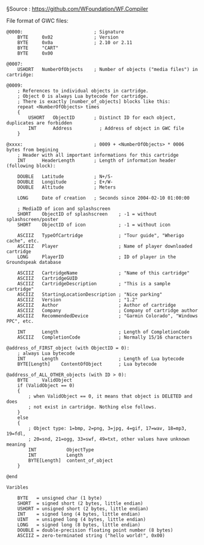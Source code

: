 §Source : https://github.com/WFoundation/WF.Compiler

File format of GWC files:

    @0000:                          ; Signature
        BYTE     0x02               ; Version
        BYTE     0x0a               ; 2.10 or 2.11
        BYTE     "CART"
        BYTE     0x00

    @0007:
        USHORT   NumberOfObjects    ; Number of objects ("media files") in cartridge:

    @0009:
        ; References to individual objects in cartridge.
        ; Object 0 is always Lua bytecode for cartridge.
        ; There is exactly [number_of_objects] blocks like this:
        repeat <NumberOfObjects> times
        {
            USHORT   ObjectID       ; Distinct ID for each object, duplicates are forbidden
            INT      Address          ; Address of object in GWC file
        }

    @xxxx:                          ; 0009 + <NumberOfObjects> * 0006 bytes from begining
        ; Header with all important informations for this cartridge
        INT      HeaderLength       ; Length of information header (following block):

        DOUBLE   Latitude           ; N+/S-
        DOUBLE   Longitude          ; E+/W-
        DOUBLE   Altitude           ; Meters

        LONG     Date of creation   ; Seconds since 2004-02-10 01:00:00

        ; MediaID of icon and splashscreen
        SHORT    ObjectID of splashscreen    ; -1 = without splashscreen/poster
        SHORT    ObjectID of icon            ; -1 = without icon

        ASCIIZ   TypeOfCartridge             ; "Tour guide", "Wherigo cache", etc.
        ASCIIZ   Player                      ; Name of player downloaded cartridge
        LONG     PlayerID                    ; ID of player in the Groundspeak database

        ASCIIZ   CartridgeName               ; "Name of this cartridge"
        ASCIIZ   CartridgeGUID
        ASCIIZ   CartridgeDescription        ; "This is a sample cartridge"
        ASCIIZ   StartingLocationDescription ; "Nice parking"
        ASCIIZ   Version                     ; "1.2"
        ASCIIZ   Author                      ; Author of cartridge
        ASCIIZ   Company                     ; Company of cartridge author
        ASCIIZ   RecommendedDevice           ; "Garmin Colorado", "Windows PPC", etc.

        INT      Length                      ; Length of CompletionCode
        ASCIIZ   CompletionCode              ; Normally 15/16 characters

    @address_of_FIRST_object (with ObjectID = 0):
        ; always Lua bytecode
        INT      Length                      ; Length of Lua bytecode
        BYTE[Length]    ContentOfObject      ; Lua bytecode

    @address_of_ALL_OTHER_objects (with ID > 0):
        BYTE     ValidObject
        if (ValidObject == 0)
        {
            ; when ValidObject == 0, it means that object is DELETED and does
            ; not exist in cartridge. Nothing else follows.
        }
        else
        {
            ; Object type: 1=bmp, 2=png, 3=jpg, 4=gif, 17=wav, 18=mp3, 19=fdl, 
            ; 20=snd, 21=ogg, 33=swf, 49=txt, other values have unknown meaning
            INT           ObjectType               
            INT           Length
            BYTE[Length]  content_of_object
        }

    @end

    Varibles

        BYTE   = unsigned char (1 byte)
        SHORT  = signed short (2 bytes, little endian)
        USHORT = unsigned short (2 bytes, little endian)
        INT    = signed long (4 bytes, little endian)
        UINT   = unsigned long (4 bytes, little endian)
        LONG   = signed long (8 bytes, little endian)
        DOUBLE = double-precision floating point number (8 bytes)
        ASCIIZ = zero-terminated string ("hello world!", 0x00)

